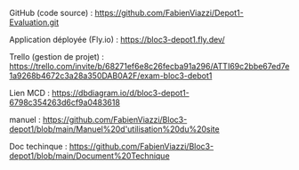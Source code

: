 GitHub (code source) : https://github.com/FabienViazzi/Depot1-Evaluation.git

Application déployée (Fly.io) : https://bloc3-depot1.fly.dev/

Trello (gestion de projet) : https://trello.com/invite/b/68271ef6e8c26fecba91a296/ATTI69c2bbe67ed7e1a9268b4672c3a28a350DAB0A2F/exam-bloc3-debot1

Lien MCD : https://dbdiagram.io/d/bloc3-depot1-6798c354263d6cf9a0483618

manuel : https://github.com/FabienViazzi/Bloc3-depot1/blob/main/Manuel%20d'utilisation%20du%20site

Doc techinque : https://github.com/FabienViazzi/Bloc3-depot1/blob/main/Document%20Technique
